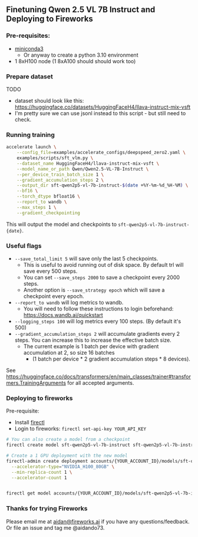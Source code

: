 ## Finetuning Qwen 2.5 VL 7B Instruct and Deploying to Fireworks

### Pre-requisites:
- [miniconda3](https://www.anaconda.com/docs/getting-started/miniconda/install)
  - Or anyway to create a python 3.10 environment
- 1 8xH100 node (1 8xA100 should should work too)

### Prepare dataset

TODO
- dataset should look like this: https://huggingface.co/datasets/HuggingFaceH4/llava-instruct-mix-vsft
- I'm pretty sure we can use jsonl instead to this script - but still need to check.

### Running training
```bash
accelerate launch \
    --config_file=examples/accelerate_configs/deepspeed_zero2.yaml \
    examples/scripts/sft_vlm.py \
    --dataset_name HuggingFaceH4/llava-instruct-mix-vsft \
    --model_name_or_path Qwen/Qwen2.5-VL-7B-Instruct \
    --per_device_train_batch_size 1 \
    --gradient_accumulation_steps 2 \
    --output_dir sft-qwen2p5-vl-7b-instruct-$(date +%Y-%m-%d_%H-%M) \
    --bf16 \
    --torch_dtype bfloat16 \
    --report_to wandb \
    --max_steps 1 \
    --gradient_checkpointing
```

This will output the model and checkpoints to `sft-qwen2p5-vl-7b-instruct-{date}`.

### Useful flags
- `--save_total_limit 5` will save only the last 5 checkpoints.
  - This is useful to avoid running out of disk space. By default trl will save every 500 steps.
  - You can set `--save_steps 2000` to save a checkpoint every 2000 steps.
  - Another option is `--save_strategy epoch` which will save a checkpoint every epoch.
- `--report_to wandb` will log metrics to wandb.
  - You will need to follow these instructions to login beforehand: https://docs.wandb.ai/quickstart
- `--logging_steps 100` will log metrics every 100 steps. (By default it's 500)
- `--gradient_accumulation_steps 2` will accumulate gradients every 2 steps. You can increase this to increase the effective batch size.
  - The current example is 1 batch per device with gradient accumulation at 2, so size 16 batches
    - (1 batch per device * 2 gradient accumulation steps * 8 devices).

See https://huggingface.co/docs/transformers/en/main_classes/trainer#transformers.TrainingArguments for all accepted arguments.

### Deploying to fireworks

Pre-requisite:
- Install [firectl](https://docs.fireworks.ai/tools-sdks/firectl/firectl)
- Login to fireworks: `firectl set-api-key YOUR_API_KEY`

```bash
# You can also create a model from a checkpoint
firectl create model sft-qwen2p5-vl-7b-instruct sft-qwen2p5-vl-7b-instruct-{REPLACE_WITH_CHECKPOINT_DATETIME}/checkpoint-500 --use-hf-apply-chat-template

# Create a 1 GPU deployment with the new model
firectl-admin create deployment accounts/{YOUR_ACCOUNT_ID}/models/sft-qwen2p5-vl-7b-instruct \
  --accelerator-type="NVIDIA_H100_80GB" \
  --min-replica-count 1 \
  --accelerator-count 1


firectl get model accounts/{YOUR_ACCOUNT_ID}/models/sft-qwen2p5-vl-7b-instruct
```

### Thanks for trying Fireworks

Please email me at aidan@fireworks.ai if you have any questions/feedback. Or file an issue and tag me @aidando73.
